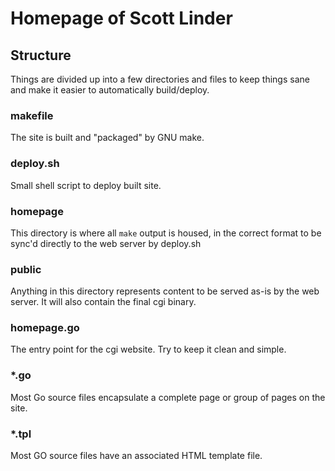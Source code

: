 
# Homepage of Scott Linder

## Structure
Things are divided up into a few directories and files to keep things sane and
make it easier to automatically build/deploy.

### makefile
The site is built and "packaged" by GNU make.

### deploy.sh
Small shell script to deploy built site.

### homepage
This directory is where all `make` output is housed, in the correct format
to be sync'd directly to the web server by deploy.sh

### public
Anything in this directory represents content to be served as-is by the web
server. It will also contain the final cgi binary.

### homepage.go
The entry point for the cgi website. Try to keep it clean and simple.

### *.go
Most Go source files encapsulate a complete page or group of pages on the site.

### *.tpl
Most GO source files have an associated HTML template file.
